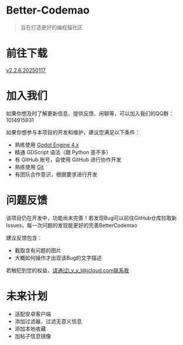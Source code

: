 # Better-Codemao

> 旨在打造更好的编程猫社区

# 前往下载

[v2.2.6.20250117](https://github.com/LuYingYiLong/Better-Codemao/releases/tag/v2.2.6.20250117)

# 加入我们

如果你想及时了解更新信息、提供反馈、闲聊等，可以加入我们的QQ群：1014915931

如果你想参与本项目的开发和维护，建议您满足以下条件：
- 熟练使用 [Godot Engine 4.x](https://godotengine.org/)
- 精通 GDScript 语法（跟 Python 差不多）
- 有 GitHub 账号，会使用 GitHub 进行协作开发
- 熟练使用 [Git](https://www.liaoxuefeng.com/wiki/896043488029600)
- 有团队合作意识，根据要求进行开发

# 问题反馈

该项目仍在开发中，功能尚未完善！若发现Bug可以前往GitHub仓库拉取新Issues，每一次问题的发现能更好的完善BetterCodemao

建议反馈包含：
- 截取含有问题的图片
- 大概如何操作才出现该Bug的文字描述

若触犯到您的权益，请通过l_y_y_l@icloud.com联系我

# 未来计划

- 适配安卓客户端
- 添加过滤器，过滤无意义信息
- 添加本地收藏
- 加帖子信息镜像
